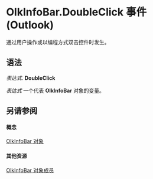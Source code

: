 
# OlkInfoBar.DoubleClick 事件 (Outlook)

通过用户操作或以编程方式双击控件时发生。


## 语法

 _表达式_. **DoubleClick**

 _表达式_ 一个代表 **OlkInfoBar** 对象的变量。


## 另请参阅


#### 概念


[OlkInfoBar 对象](1aec19db-d28b-ef9b-3227-45aa4a296de6.md)
#### 其他资源


[OlkInfoBar 对象成员](e7675cde-b1f0-153a-f4a9-b2d3bf5a0aff.md)